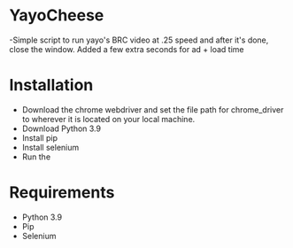 # YayoCheese
-Simple script to run yayo's BRC video at .25 speed and after it's done, close the window. Added a few extra seconds for ad + load time

# Installation
- Download the chrome webdriver and set the file path for chrome_driver to wherever it is located on your local machine.
- Download Python 3.9
- Install pip
- Install selenium
- Run the 
# Requirements
- Python 3.9
- Pip
- Selenium
